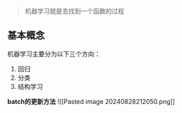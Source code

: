 >机器学习就是去找到一个函数的过程
## 基本概念
机器学习主要分为以下三个方向：
1. 回归
2. 分类
3. 结构学习

**batch的更新方法**
![[Pasted image 20240828212050.png]]